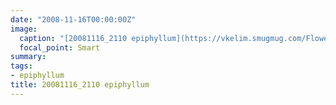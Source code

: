 ```yaml
---
date: "2008-11-16T00:00:00Z"
image:
  caption: "[20081116_2110 epiphyllum](https://vkelim.smugmug.com/Flowers/2008SpringSummer/i-DW2g9k6/A)"
  focal_point: Smart
summary:
tags:
- epiphyllum
title: 20081116_2110 epiphyllum
---
```

